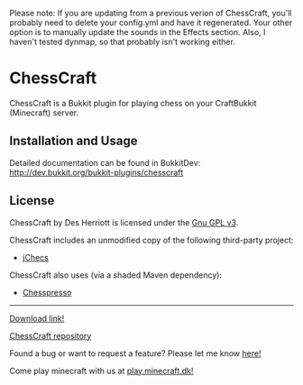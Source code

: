 Please note: If you are updating from a previous verion of ChessCraft, you'll probably need to delete your config.yml and have it regenerated. Your other option is to manually update the sounds in the Effects section. Also, I haven't tested dynmap, so that probably isn't working either.

# ChessCraft

ChessCraft is a Bukkit plugin for playing chess on your CraftBukkit (Minecraft) server.
 
## Installation and Usage

Detailed documentation can be found in BukkitDev: http://dev.bukkit.org/bukkit-plugins/chesscraft

## License

ChessCraft by Des Herriott is licensed under the [Gnu GPL v3](http://www.gnu.org/licenses/gpl-3.0.html). 

ChessCraft includes an unmodified copy of the following third-party project:

* [jChecs](http://jchecs.free.fr/en/index.php)

ChessCraft also uses (via a shaded Maven dependency): 

* [Chesspresso](http://www.chesspresso.org/) 

--------------------------------------------------

[Download link!](https://github.com/10becja/MinecraftPlugins/raw/master/ChessCraft/ChessCraft.jar)  

[ChessCraft repository](https://github.com/10becja/ChessCraft)

Found a bug or want to request a feature? Please let me know [here!](https://github.com/10becja/ChessCraft/issues)

Come play minecraft with us at [play.minecraft.dk!](http://minecraft.dk)
